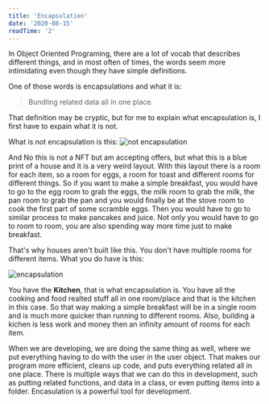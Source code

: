 ```yaml
---
title: 'Encapsulation'
date: '2020-08-15'
readTime: '2'
---
```


In Object Oriented Programing, there are a lot of vocab that describes different things, and in most often of times, the words seem more intimidating even though they have simple definitions. 

One of those words is encapsulations and what it is:
> Bundling related data all in one place. 

That definition may be cryptic, but for me to explain what encapsulation is, I first have to expain what it is not.

What is not encapsulation is this: 
![not encapsulation](https://res.cloudinary.com/henry-devpoint-labs/image/upload/v1641690650/not_encapsulation_hcpfx6.png)

And No this is not a NFT but am accepting offers, but what this is a blue print of a house and it is a very weird layout. With this layout there is a room for each item, so a room for eggs, a room for toast and different rooms for different things. So if you want to make a simple breakfast, you would have to go to the egg room to grab the eggs, the milk room to grab the milk, the pan room to grab the pan and you would finally be at the stove room to cook the first part of some scramble eggs. Then you would have to go to similar process to make pancakes and juice. Not only you would have to go to room to room, you are also spending way more time just to make breakfast. 

That's why houses aren't built like this. You don't have multiple rooms for different items. What you do have is this:

![encapsulation](https://res.cloudinary.com/henry-devpoint-labs/image/upload/v1641690650/encapsulation_y1gsmo.png)

You have the **Kitchen**, that is what encapsulation is. You have all the cooking and food realted stuff all in one room/place and that is the kitchen in this case. So that way making a simple breakfast will be in a single room and is much more quicker than running to different rooms. Also, building a kichen is less work and money then an infinity amount of rooms for each item. 

When we are developing, we are doing the same thing as well, where we put everything having to do with the user in the user object. That makes our program more efficient, cleans up code, and puts everything related all in one place. There is multiple ways that we can do this in development, such as putting related functions, and data in a class, or even putting items into a folder. Encasulation is a powerful tool for development. 